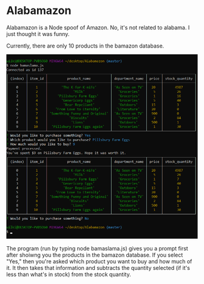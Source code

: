 # Alabamazon

Alabamazon is a Node spoof of Amazon. No, it's not related to alabama. I just thought it was funny.

Currently, there are only 10 products in the bamazon database.

![GitHub Logo](/Alabamazon-Screenshot.png)
<!-- Format: ![Screenshot](https://raw.githubusercontent.com/HunterWilkins/Alabamazon/master/Alabamazon-Screenshot.png) -->
The program (run by typing node bamaslama.js) gives you a prompt first after shoiwng you the products in the bamazon database. If you select "Yes," then you're asked which product you want to buy and how much of it. It then takes that information and subtracts the quantity selected (if it's less than what's in stock) from the stock quantity.